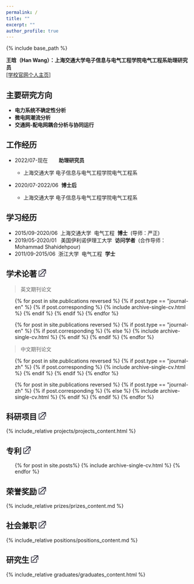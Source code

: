 ```yaml
---
permalink: /
title: ""
excerpt: ""
author_profile: true
---
```


{% include base_path %}

**王晗（Han Wang）：上海交通大学电子信息与电气工程学院电气工程系助理研究员** <br>[[学校官网个人主页]](https://eei.sjtu.edu.cn/faculty-detail.php?id=1411)

主要研究方向
------
* __电力系统不确定性分析__
* __微电网潮流分析__
* __交通网-配电网耦合分析与协同运行__


工作经历
------
* 2022/07-现在&ensp;&ensp;&nbsp;&nbsp;&nbsp;&nbsp;**助理研究员**
  * 上海交通大学&nbsp;电子信息与电气工程学院电气工程系
  
* 2020/07-2022/06&nbsp;&nbsp;**博士后**
  * 上海交通大学&nbsp;电子信息与电气工程学院电气工程系

学习经历
------
* 2015/09-2020/06&nbsp;&nbsp;上海交通大学&nbsp;&nbsp;电气工程&nbsp;&nbsp;**博士**&nbsp;&nbsp;(导师：严正)
* 2019/05-2020/01&nbsp;&nbsp; 美国伊利诺伊理工大学&nbsp;&nbsp;**访问学者**&nbsp;&nbsp;(合作导师：Mohammad Shahidehpour)
* 2011/09-2015/06&nbsp;&nbsp;浙江大学&nbsp;&nbsp;电气工程&nbsp;&nbsp;**学士**

学术论著 [<img src="images/skip_to.jpg" width="20" alt="详细情况" />](/publications)
------

<!--
  <blockquote> <p>专著</p> </blockquote>
  <ol>
  {% for post in site.publications reversed %}
  {% if post.type == "book" %}
    {% if post.corresponding %}
	  {% include archive-single-cv.html %}
	{% endif %}
  {% endif %}
  {% endfor %}
  
  {% for post in site.publications reversed %}
  {% if post.type == "book" %}
    {% if post.corresponding %}
	{% else %}
	  {% include archive-single-cv.html %}
	{% endif %}
  {% endif %}
  {% endfor %}
  </ol>
-->

  <blockquote> <p>英文期刊论文</p> </blockquote>
  <ol>
  {% for post in site.publications reversed %}
  {% if post.type == "journal-en" %}
    {% if post.corresponding %}
	  {% include archive-single-cv.html %}
	{% endif %}
  {% endif %}
  {% endfor %}
  
  {% for post in site.publications reversed %}
  {% if post.type == "journal-en" %}
    {% if post.corresponding %}
	{% else %}
	  {% include archive-single-cv.html %}
	{% endif %}
  {% endif %}
  {% endfor %}
  </ol>

  <blockquote> <p>中文期刊论文</p> </blockquote>
  <ol>
  {% for post in site.publications reversed %}
  {% if post.type == "journal-zh" %}
    {% if post.corresponding %}
	  {% include archive-single-cv.html %}
	{% endif %}
  {% endif %}
  {% endfor %}
  
  {% for post in site.publications reversed %}
  {% if post.type == "journal-zh" %}
    {% if post.corresponding %}
	{% else %}
	  {% include archive-single-cv.html %}
	{% endif %}
  {% endif %}
  {% endfor %}
  </ol>
<!--
  <blockquote> <p>中文期刊论文</p> </blockquote>
  <ol>
  {% for post in site.publications reversed %}
  {% if post.type == "conference-en" %}
    {% if post.corresponding %}
	  {% include archive-single-cv.html %}
	{% endif %}
  {% endif %}
  {% endfor %}
  
  {% for post in site.publications reversed %}
  {% if post.type == "conference-en" %}
    {% if post.corresponding %}
	{% else %}
	  {% include archive-single-cv.html %}
	{% endif %}
  {% endif %}
  {% endfor %}
  </ol>
-->

<!--  
学术报告 [<img src="images/skip_to.jpg" width="20" alt="详细情况" />](/talks)
------
  <ol>{% for post in site.talks reversed %}
    {% include archive-single-talk-cv.html %}
  {% endfor %}</ol>
-->

科研项目 [<img src="images/skip_to.jpg" width="20" alt="详细情况" />](/projects)
------
   {% include_relative projects/projects_content.html %}

专利 [<img src="images/skip_to.jpg" width="20" alt="详细情况" />](/patents)
------
  <ol>{% for post in site.posts%}
    {% include archive-single-cv.html %}
  {% endfor %}</ol>

荣誉奖励 [<img src="images/skip_to.jpg" width="20" alt="详细情况" />](/prizes)
------
   {% include_relative prizes/prizes_content.md %}

社会兼职 [<img src="images/skip_to.jpg" width="20" alt="详细情况" />](/positions)
------
   {% include_relative positions/positions_content.md %}
   
<!--
课程教学 [<img src="images/skip_to.jpg" width="20" alt="详细情况" />](/teaching)
------
   <ul>{% for post in site.teaching reversed %}
       {% include archive-single-cv.html %} 
       {% endfor %}</ul>
-->

研究生 [<img src="images/skip_to.jpg" width="20" alt="详细情况" />](/graduates)
------
   {% include_relative graduates/graduates_content.html %}

